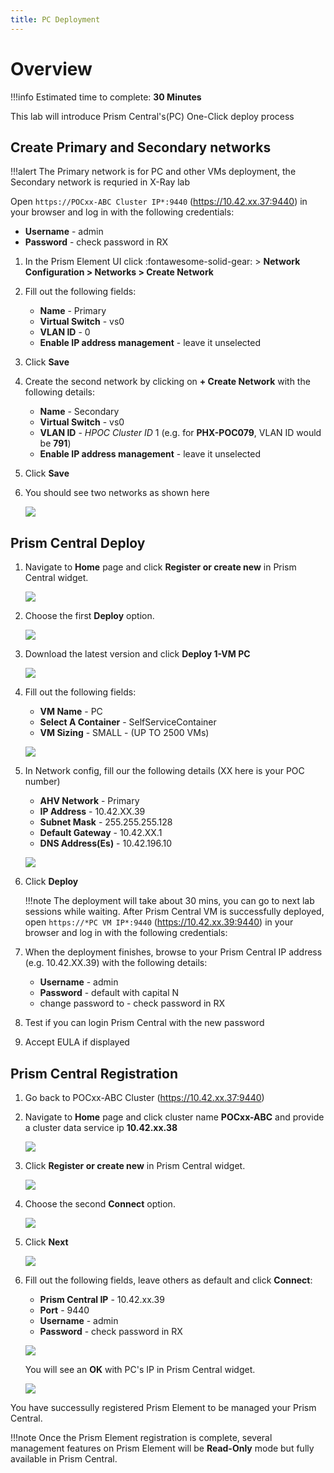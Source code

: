 ```yaml
---
title: PC Deployment
---
```


# Overview

!!!info
       Estimated time to complete: **30 Minutes**

This lab will introduce Prism Central's(PC) One-Click deploy process

## Create Primary and Secondary networks

!!!alert
        The Primary network is for PC and other VMs deployment, the Secondary network is requried in X-Ray lab


Open ``https://POCxx-ABC Cluster IP*:9440`` (https://10.42.xx.37:9440)
in your browser and log in with the following credentials:

-  **Username** - admin
-  **Password** - check password in RX

1.  In the Prism Element UI click :fontawesome-solid-gear: > **Network Configuration > Networks > Create Network**

2.  Fill out the following fields:

    -  **Name** - Primary
    -  **Virtual Switch** - vs0
    -  **VLAN ID** - 0
    -  **Enable IP address management** - leave it unselected

3.  Click **Save**

4.  Create the second network by clicking on **+ Create Network** with
    the following details:

    -  **Name** - Secondary
    -  **Virtual Switch** - vs0
    -  **VLAN ID** - *HPOC Cluster ID* 1 (e.g. for **PHX-POC079**,
        VLAN ID would be **791**)
    -  **Enable IP address management** - leave it unselected

5.  Click **Save**

6.  You should see two networks as shown here

    ![](images/image001.png)

## Prism Central Deploy

1.  Navigate to **Home** page and click **Register or create new** in
    Prism Central widget.

    ![](images/1.png)

2.  Choose the first **Deploy** option.

    ![](images/2.png)

3.  Download the latest version and click **Deploy 1-VM PC**

    ![](images/3.png)

4.  Fill out the following fields:

    -  **VM Name** - PC
    -  **Select A Container** - SelfServiceContainer
    -  **VM Sizing** - SMALL - (UP TO 2500 VMs)

    ![](images/4.png)

5.  In Network config, fill our the following details (XX here is your POC number)

    -  **AHV Network** - Primary
    -  **IP Address** - 10.42.XX.39
    -  **Subnet Mask** - 255.255.255.128
    -  **Default Gateway** - 10.42.XX.1
    -  **DNS Address(Es)** - 10.42.196.10

    ![](images/5.png)

6.  Click **Deploy**

    !!!note
           The deployment will take about 30 mins, you can go to next lab sessions while waiting. After Prism Central VM is successfully deployed, open ``https://*PC VM IP*:9440`` (https://10.42.xx.39:9440) in your browser and log in with the following credentials:


7.  When the deployment finishes, browse to your Prism Central IP
    address (e.g. 10.42.XX.39) with the following details:

    -  **Username** - admin
    -  **Password** - default with capital N
    -  change password to - check password in RX

8.  Test if you can login Prism Central with the new password

9.  Accept EULA if displayed

## Prism Central Registration

1.  Go back to POCxx-ABC Cluster (https://10.42.xx.37:9440)

1.  Navigate to **Home** page and click cluster name **POCxx-ABC** and provide a cluster data service ip **10.42.xx.38** 

    ![](images/9.png)

2.  Click **Register or create new** in Prism Central widget. 

    ![](images/1.png)

3.  Choose the second **Connect** option. 

    ![](images/2.png)

4.  Click **Next** 

    ![](images/6.png)

5.  Fill out the following fields, leave others as default and click **Connect**:

    -  **Prism Central IP** - 10.42.xx.39
    -  **Port** - 9440
    -  **Username** - admin
    -  **Password** - check password in RX
   
    ![](images/7.png)

    You will see an **OK** with PC\'s IP in Prism Central widget.
   
    ![](images/8.png)

You have successully registered Prism Element to be managed your Prism Central.

!!!note
       Once the Prism Element registration is complete, several management features on Prism Element will be **Read-Only** mode but fully available in Prism Central.

